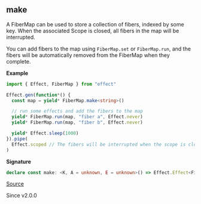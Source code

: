 ## make

A FiberMap can be used to store a collection of fibers, indexed by some key.
When the associated Scope is closed, all fibers in the map will be interrupted.

You can add fibers to the map using `FiberMap.set` or `FiberMap.run`, and the fibers will
be automatically removed from the FiberMap when they complete.

**Example**

```ts
import { Effect, FiberMap } from "effect"

Effect.gen(function*() {
  const map = yield* FiberMap.make<string>()

  // run some effects and add the fibers to the map
  yield* FiberMap.run(map, "fiber a", Effect.never)
  yield* FiberMap.run(map, "fiber b", Effect.never)

  yield* Effect.sleep(1000)
}).pipe(
  Effect.scoped // The fibers will be interrupted when the scope is closed
)
```

**Signature**

```ts
declare const make: <K, A = unknown, E = unknown>() => Effect.Effect<FiberMap<K, A, E>, never, Scope.Scope>
```

[Source](https://github.com/Effect-TS/effect/tree/main/packages/effect/src/FiberMap.ts#L120)

Since v2.0.0